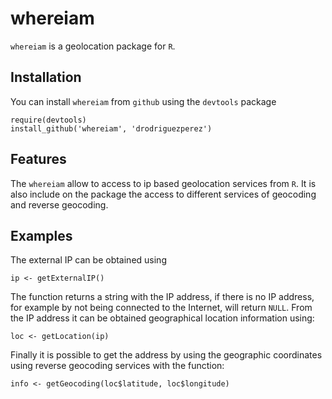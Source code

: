 # whereiam

`whereiam` is a geolocation package for `R`.

## Installation

You can install `whereiam` from `github` using the `devtools` package

```
require(devtools)
install_github('whereiam', 'drodriguezperez')
```

## Features

The `whereiam` allow to access to ip based geolocation services from `R`. It is also include on the package the access to different services of geocoding and reverse geocoding.

## Examples

The external IP can be obtained using

```
ip <- getExternalIP()
```

The function returns a string with the IP address, if there is no IP address, for example by not being connected to the Internet, will return `NULL`. From the IP address it can be obtained geographical location information using:

```
loc <- getLocation(ip)
```

Finally it is possible to get the address by using the geographic coordinates using reverse geocoding services with the function:

```
info <- getGeocoding(loc$latitude, loc$longitude)
```
